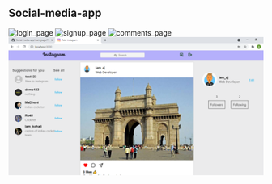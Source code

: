 <h2>Social-media-app</h2>
<img src="sociak-media-app/output_ss/login_page..PNG" alt="login_page" />
<img src="sociak-media-app/output_ss/signup_page.PNG" alt="signup_page" />
<img src="sociak-media-app/output_ss/comments_page.PNG" alt="comments_page" />
<img src="social-media-app/output_ss/MainPage..PNG" alt="main_page" />
